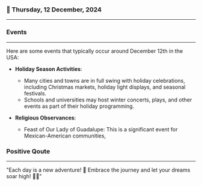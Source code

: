 ### 📅 Thursday, 12 December, 2024
------
### Events
------
Here are some events that typically occur around December 12th in the USA:

- **Holiday Season Activities**: 
  - Many cities and towns are in full swing with holiday celebrations, including Christmas markets, holiday light displays, and seasonal festivals.
  - Schools and universities may host winter concerts, plays, and other events as part of their holiday programming.

- **Religious Observances**: 
  - Feast of Our Lady of Guadalupe: This is a significant event for Mexican-American communities,
### Positive Qoute
------
"Each day is a new adventure! 🌟 Embrace the journey and let your dreams soar high! 🚀✨"
